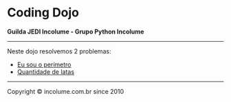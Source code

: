 # Coding Dojo
**Guilda JEDI Incolume - Grupo Python Incolume**

---

Neste dojo resolvemos 2 problemas:

- [Eu sou o perímetro](./problema1.md)
- [Quantidade de latas](./problema2.md)


---

Copyright © incolume.com.br since 2010
